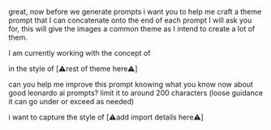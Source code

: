 great, now before we generate prompts i want you to help me craft a theme prompt that I can concatenate onto the end of each prompt I will ask you for, this will give the images a common theme as I intend to create a lot of them.

I am currently working with the concept of

in the style of [⚠️rest of theme here⚠️]

can you help me improve this prompt knowing what you know now about good leonardo ai prompts? limit it to around 200 characters (loose guidance it can go under or exceed as needed)

i want to capture the style of [⚠️add import details here⚠️]
